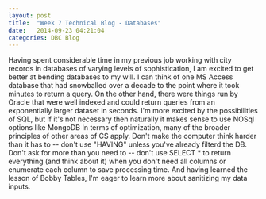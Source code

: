 ```yaml
---
layout: post
title:  "Week 7 Technical Blog - Databases"
date:   2014-09-23 04:21:04
categories: DBC Blog
---
```

Having spent considerable time in my previous job working with city records in databases of varying levels of sophistication, I am excited to get better at bending databases to my will.  I can think of one MS Access database that had snowballed over a decade to the point where it took minutes to return a query.  On the other hand, there were things run by Oracle that were well indexed and could return queries from an exponentially larger dataset in seconds.
I'm more excited by the possibilities of SQL, but if it's not necessary then naturally it makes sense to use NOSql options like MongoDB
In terms of optimization, many of the broader principles of other areas of CS apply.  Don't make the computer think harder than it has to -- don't use "HAVING" unless you've already filterd the DB.  Don't ask for more than you need to -- don't use SELECT * to return everything (and think about it) when you don't need all columns or enumerate each column to save processing time.
And having learned the lesson of Bobby Tables, I'm eager to learn more about sanitizing my data inputs.